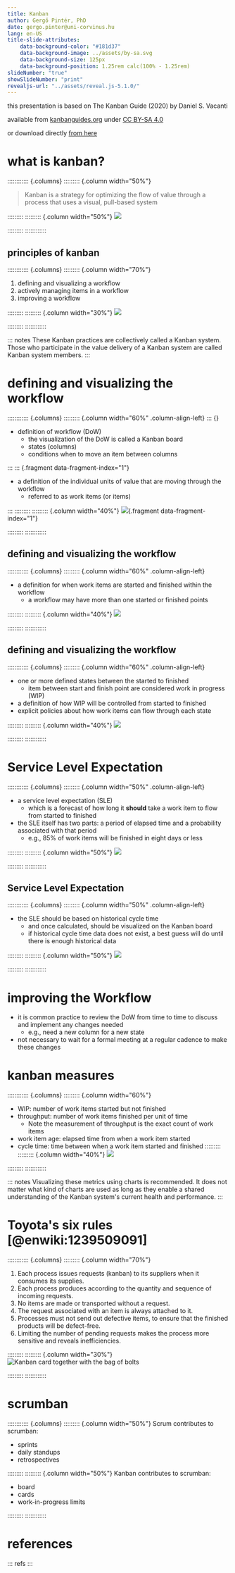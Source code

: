 ```yaml
---
title: Kanban
author: Gergő Pintér, PhD
date: gergo.pinter@uni-corvinus.hu
lang: en-US
title-slide-attributes:
    data-background-color: "#181d37"
    data-background-image: ../assets/by-sa.svg
    data-background-size: 125px
    data-background-position: 1.25rem calc(100% - 1.25rem)
slideNumber: "true"
showSlideNumber: "print"
revealjs-url: "../assets/reveal.js-5.1.0/"
---
```


this presentation is based on The Kanban Guide (2020) by Daniel S. Vacanti

available from [kanbanguides.org](https://kanbanguides.org) under [CC BY-SA 4.0](https://creativecommons.org/licenses/by-sa/4.0/)

or download directly [from here](../resources/Kanban-Guide-2020-12.pdf)

# what is kanban?

:::::::::::: {.columns}
::::::::: {.column width="50%"}
> Kanban is a strategy for optimizing the flow of value through a process that uses a visual, pull-based system

:::::::::
::::::::: {.column width="50%"}
![](figures/kanban.drawio.svg)

:::::::::
::::::::::::

## principles of kanban

:::::::::::: {.columns}
::::::::: {.column width="70%"}
1. defining and visualizing a workflow
2. actively managing items in a workflow
3. improving a workflow

:::::::::
::::::::: {.column width="30%"}
![](figures/publicdomainvectors/scrum-task-board.svg)

:::::::::
::::::::::::

::: notes
These Kanban practices are collectively called a Kanban system.
Those who participate in the value delivery of a Kanban system are called Kanban system members.
:::

# defining and visualizing the workflow

:::::::::::: {.columns}
::::::::: {.column width="60%" .column-align-left}
::: {}
- definition of workflow (DoW)
    - the visualization of the DoW is called a Kanban board
    - states (columns)
    - conditions when to move an item between columns

:::
::: {.fragment data-fragment-index="1"}
- a definition of the individual units of value that are moving through the workflow
    - referred to as work items (or items)

:::
:::::::::
::::::::: {.column width="40%"}
![](figures/job_hunting_kanban_item.drawio.svg){.fragment data-fragment-index="1"}

:::::::::
::::::::::::

## defining and visualizing the workflow

:::::::::::: {.columns}
::::::::: {.column width="60%" .column-align-left}
- a definition for when work items are started and finished within the workflow
    - a workflow may have more than one started or finished points

:::::::::
::::::::: {.column width="40%"}
![](figures/job_hunting_kanban_finish.drawio.svg)

:::::::::
::::::::::::

## defining and visualizing the workflow

:::::::::::: {.columns}
::::::::: {.column width="60%" .column-align-left}
- one or more defined states between the started to finished
    - item between start and finish point are considered work in progress (WIP)
- a definition of how WIP will be controlled from started to finished
- explicit policies about how work items can flow through each state

:::::::::
::::::::: {.column width="40%"}
![](figures/job_hunting_kanban_transitions.drawio.svg)

:::::::::
::::::::::::

# Service Level Expectation

:::::::::::: {.columns}
::::::::: {.column width="50%" .column-align-left}
- a service level expectation (SLE)
    - which is a forecast of how long it **should** take a work item to flow from started to finished
- the SLE itself has two parts: a period of elapsed time and a probability associated with that period
    - e.g., 85% of work items will be finished in eight days or less

:::::::::
::::::::: {.column width="50%"}
![](figures/job_hunting_kanban_transitions_2.drawio.svg)

:::::::::
::::::::::::

## Service Level Expectation

:::::::::::: {.columns}
::::::::: {.column width="50%" .column-align-left}
- the SLE should be based on historical cycle time
    - and once calculated, should be visualized on the Kanban board
    - if historical cycle time data does not exist, a best guess will do until there is enough historical data

:::::::::
::::::::: {.column width="50%"}
![](figures/job_hunting_kanban_transitions_2.drawio.svg)

:::::::::
::::::::::::

# improving the Workflow

- it is common practice to review the DoW from time to time to discuss and implement any
changes needed
    - e.g., need a new column for a new state
- not necessary to wait for a formal meeting at a regular cadence to make these changes

# kanban measures

:::::::::::: {.columns}
::::::::: {.column width="60%"}
- WIP: number of work items started but not finished
- throughput: number of work items finished per unit of time
    - Note the measurement of throughput is the exact count of work items
- work item age: elapsed time from when a work item started
- cycle time: time between when a work item started and finished
:::::::::
::::::::: {.column width="40%"}
![](figures/cdf.svg)

:::::::::
::::::::::::

::: notes
Visualizing these metrics using charts is recommended.
It does not matter what kind of charts are used as long as they enable a shared understanding of the Kanban system's current health and performance.
:::

# Toyota's six rules [@enwiki:1239509091]

:::::::::::: {.columns}
::::::::: {.column width="70%"}
1. Each process issues requests (kanban) to its suppliers when it consumes its supplies.
2. Each process produces according to the quantity and sequence of incoming requests.
3. No items are made or transported without a request.
4. The request associated with an item is always attached to it.
5. Processes must not send out defective items, to ensure that the finished products will be defect-free.
6. Limiting the number of pending requests makes the process more sensitive and reveals inefficiencies.

:::::::::
::::::::: {.column width="30%"}
![Kanban card together with the bag of bolts](figures/080527-F-0000A-001.JPG)

:::::::::
::::::::::::

# scrumban

:::::::::::: {.columns}
::::::::: {.column width="50%"}
Scrum contributes to scrumban:

- sprints
- daily standups
- retrospectives

:::::::::
::::::::: {.column width="50%"}
Kanban contributes to scrumban:

- board
- cards
- work-in-progress limits

:::::::::
::::::::::::

# references

::: refs
:::
